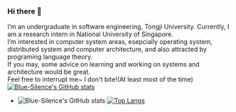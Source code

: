 ### Hi there 👋

<!--
**Blue-Silence/Blue-Silence** is a ✨ _special_ ✨ repository because its `README.md` (this file) appears on your GitHub profile.

Here are some ideas to get you started:

- 🔭 I’m currently working on ...
- 🌱 I’m currently learning operating system and programing language theory.   
- 👯 I’m looking to collaborate on ...
- 🤔 I’m looking for help with ...
- 💬 Ask me about ...
- 📫 How to reach me: ...
- 😄 Pronouns: ...
- ⚡ Fun fact: ...
-->

I’m an undergraduate in software engineering, Tongji University. 
Currently, I am a research intern in National University of Singapore.  
I’m interested in computer system areas, esepcially operating system, distributed system and computer architecture, and also attracted by programing language theory.  
If you may, some advice on learning and working on systems and architecture would be great.  
Feel free to interrupt me~ I don't bite!(At least most of the time)  
[![Blue-Silence's GitHub stats](https://github-readme-stats.vercel.app/api?username=Blue-Silence&count_private=true&show_icons=true)](https://github.com/Blue-Silence/github-readme-stats)
- ![Blue-Silence's GitHub stats](https://github-readme-stats.vercel.app/api?username=Blue-Silence&show_icons=true&theme=tokyonight)
[![Top Langs](https://github-readme-stats.vercel.app/api/top-langs/?username=Blue-Silence&layout=compact)](https://github.com/Blue-Silence/github-readme-stats)   
